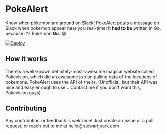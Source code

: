 # PokeAlert

Know when pokemon are around on Slack! PokeAlert posts a message on Slack when pokemon appear near you real-time! It **had to be** written in Go, because it's Pokemon **Go**. :joy:

[![Deploy](https://www.herokucdn.com/deploy/button.svg)](https://heroku.com/deploy)

## How it works

There's a well-known definitely-most-awesome magical website called Pokevision, which did an awesome job on pulling data of the locations of pokemons. PokeAlert uses the API of theirs. (Unofficial, but their API was nice and easy enough to use... Contact me if you don't want this, Pokevision guys)


## Contributing

Any contribution or feedback is welcome! Just create an issue or a pull request, or reach out to me at hello&commat;stewartjpark.com
